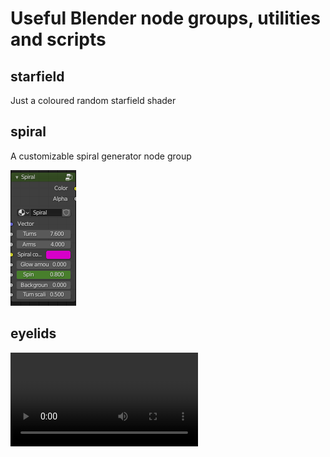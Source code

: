 # Useful Blender node groups, utilities and scripts
## starfield
Just a coloured random starfield shader
## spiral
A customizable spiral generator node group

![spiral node group](./readme_files/spiral_node_group.png)

## eyelids
![](./readme_files/eyelids_web.mp4)
<!-- <video width="320" height="240" controls>
  <source src="eyelids_web.mp4" type="video/mp4">
</video> -->